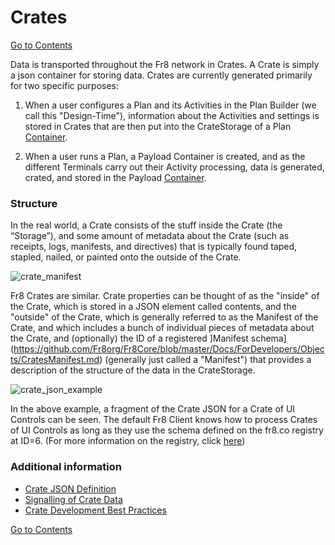 # Crates

[Go to Contents](https://github.com/Fr8org/Fr8Core/blob/master/Docs/Home.md)  

Data is transported throughout the Fr8 network  in Crates. A Crate is simply a json container for storing data. Crates are currently generated primarily for two specific purposes: 

1. When a user configures a Plan and its Activities in the Plan Builder (we call this "Design-Time"), information about the Activities and settings is stored in Crates that are then put into the CrateStorage of a Plan [Container](https://github.com/Fr8org/Fr8Core/blob/master/Docs/ForDevelopers/Objects/Containers.md).

2. When a user runs a Plan, a Payload Container is created, and as the different Terminals carry out their Activity processing, data is generated, crated, and stored in the Payload [Container](https://github.com/Fr8org/Fr8Core/blob/master/Docs/ForDevelopers/Objects/Containers.md).



### Structure

In the real world, a Crate consists of the stuff inside the Crate (the “Storage”), and some amount of metadata about the Crate (such as receipts, logs, manifests, and directives) that is typically found taped, stapled, nailed, or painted onto the outside of the Crate.

![crate_manifest](https://github.com/Fr8org/Fr8Core/blob/master/Docs/img/Fr8Crates_CrateManifest.png)

Fr8 Crates are similar. Crate properties can be thought of as the "inside" of the Crate, which is stored in a JSON element called contents, and the "outside" of the Crate, which is generally referred to as the Manifest of the Crate, and which includes a bunch of individual pieces of metadata about the Crate, and (optionally) the ID of a registered ]Manifest schema](https://github.com/Fr8org/Fr8Core/blob/master/Docs/ForDevelopers/Objects/CratesManifest.md) (generally just called a "Manifest") that provides a description of the structure of the data in the CrateStorage.

![crate_json_example](https://github.com/Fr8org/Fr8Core/blob/master/Docs/ForDevelopers/Objects/crate_contents_example.png)

In the above example, a fragment of the Crate JSON for a Crate of UI Controls can be seen. The default Fr8 Client knows how to process Crates of UI Controls as long as they use the schema defined on the fr8.co registry at ID=6. (For more information on the registry, click [here](https://github.com/Fr8org/Fr8Core/blob/master/Docs/ForDevelopers/Objects/CratesManifest.md))



### Additional information
- [Crate JSON Definition](https://github.com/Fr8org/Fr8Core/blob/master/Docs/ForDevelopers/Objects/CrateJSON.md)
- [Signalling of Crate Data](https://github.com/Fr8org/Fr8Core/blob/master/Docs/ForDevelopers/OperatingConcepts/Signalling.md)
- [Crate Development Best Practices](https://github.com/Fr8org/Fr8Core/blob/master/Docs/ForDevelopers/DevelopmentGuides/CrateBestPractices.md)


[Go to Contents](https://github.com/Fr8org/Fr8Core/blob/master/Docs/Home.md)  
